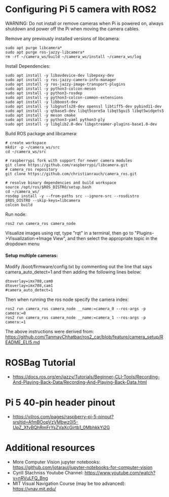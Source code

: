 # Configuring Pi 5 camera with ROS2

WARNING: Do not install or remove cameras when Pi is powered on, always shutdown and power off the Pi when moving the camera cables.

Remove any previously installed versions of libcamera:
```
sudo apt purge libcamera*
sudo apt purge ros-jazzy-libcamera*
rm -rf ~/camera_ws/build ~/camera_ws/install ~/camera_ws/log 
```

Install Dependencies:
```
sudo apt install -y libavdevice-dev libepoxy-dev
sudo apt install -y ros-jazzy-camera-info-manager
sudo apt install -y ros-jazzy-image-transport-plugins
sudo apt install -y python3-colcon-meson
sudo apt install -y python3-rosdep
sudo apt install -y python3-colcon-common-extensions
sudo apt install -y libboost-dev
sudo apt install -y libgnutls28-dev openssl libtiff5-dev pybind11-dev
sudo apt install -y qtbase5-dev libqt5core5a libqt5gui5 libqt5widgets5
sudo apt install -y meson cmake
sudo apt install -y python3-yaml python3-ply
sudo apt install -y libglib2.0-dev libgstreamer-plugins-base1.0-dev
```

Build ROS package and libcamera:
```
# create workspace
mkdir -p ~/camera_ws/src
cd ~/camera_ws/src

# raspberrypi fork with support for newer camera modules
git clone https://github.com/raspberrypi/libcamera.git
# camera_ros repository
git clone https://github.com/christianrauch/camera_ros.git

# resolve binary dependencies and build workspace
source /opt/ros/$ROS_DISTRO/setup.bash
cd ~/camera_ws/
rosdep install -y --from-paths src --ignore-src --rosdistro $ROS_DISTRO --skip-keys=libcamera
colcon build
```

Run node:
```
ros2 run camera_ros camera_node
```

Visualize images using rqt, type "rqt" in a terminal, then go to "Plugins->Visualization->Image View", and then select the appropriate topic in the dropdown menu

#### Setup multiple cameras:

Modify /boot/firmware/config.txt by commenting out the line that says camera_auto_detect=1 and then adding the following lines below:
```
dtoverlay=imx708,cam0
dtoverlay=imx708,cam1
#camera_auto_detect=1
```

Then when running the ros node specify the camera index:
```
ros2 run camera_ros camera_node __name:=camera_0 --ros-args -p camera:=0
ros2 run camera_ros camera_node __name:=camera_1 --ros-args -p camera:=1
```
 The above instructions were derived from: https://github.com/TanmayChhatbar/ros2_car/blob/feature/camera_setup/README_ELI5.md

# ROSBag Tutorial
- https://docs.ros.org/en/jazzy/Tutorials/Beginner-CLI-Tools/Recording-And-Playing-Back-Data/Recording-And-Playing-Back-Data.html

# Pi 5 40-pin header pinout
- https://vilros.com/pages/raspberry-pi-5-pinout?srsltid=AfmBOopVzVMbwz0I5-UpZ_XfvBQhRmFrYsZVaXcGirtb1_0MbhkkYi2G
  
# Additional resources
- More Computer Vision jupyter notebooks: https://github.com/jotaraul/jupyter-notebooks-for-computer-vision
- Cyrill Stachniss Youtube Channel: https://www.youtube.com/watch?v=nRVuLFQ_Bng
- MIT Visual Navigation Course (may be too advanced): https://vnav.mit.edu/ 
